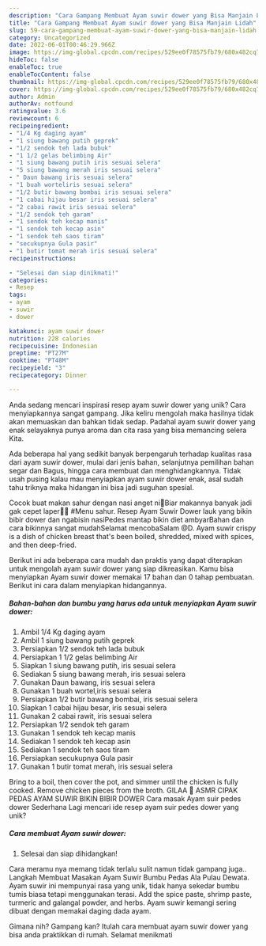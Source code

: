 ```yaml
---
description: "Cara Gampang Membuat Ayam suwir dower yang Bisa Manjain Lidah"
title: "Cara Gampang Membuat Ayam suwir dower yang Bisa Manjain Lidah"
slug: 59-cara-gampang-membuat-ayam-suwir-dower-yang-bisa-manjain-lidah
category: Uncategorized
date: 2022-06-01T00:46:29.966Z
image: https://img-global.cpcdn.com/recipes/529ee0f78575fb79/680x482cq70/ayam-suwir-dower-foto-resep-utama.jpg
hideToc: false
enableToc: true
enableTocContent: false
thumbnail: https://img-global.cpcdn.com/recipes/529ee0f78575fb79/680x482cq70/ayam-suwir-dower-foto-resep-utama.jpg
cover: https://img-global.cpcdn.com/recipes/529ee0f78575fb79/680x482cq70/ayam-suwir-dower-foto-resep-utama.jpg
author: Admin
authorAv: notfound
ratingvalue: 3.6
reviewcount: 6
recipeingredient:
- "1/4 Kg daging ayam"
- "1 siung bawang putih geprek"
- "1/2 sendok teh lada bubuk"
- "1 1/2 gelas belimbing Air"
- "1 siung bawang putih iris sesuai selera"
- "5 siung bawang merah iris sesuai selera"
- " Daun bawang iris sesuai selera"
- "1 buah worteliris sesuai selera"
- "1/2 butir bawang bombai iris sesuai selera"
- "1 cabai hijau besar iris sesuai selera"
- "2 cabai rawit iris sesuai selera"
- "1/2 sendok teh garam"
- "1 sendok teh kecap manis"
- "1 sendok teh kecap asin"
- "1 sendok teh saos tiram"
- "secukupnya Gula pasir"
- "1 butir tomat merah iris sesuai selera"
recipeinstructions:

- "Selesai dan siap dinikmati!"
categories:
- Resep
tags:
- ayam
- suwir
- dower

katakunci: ayam suwir dower 
nutrition: 228 calories
recipecuisine: Indonesian
preptime: "PT27M"
cooktime: "PT48M"
recipeyield: "3"
recipecategory: Dinner

---
```





Anda sedang mencari inspirasi resep ayam suwir dower yang unik? Cara menyiapkannya sangat gampang. Jika keliru mengolah maka hasilnya tidak akan memuaskan dan bahkan tidak sedap. Padahal ayam suwir dower yang enak selayaknya punya aroma dan cita rasa yang bisa memancing selera Kita.





Ada beberapa hal yang sedikit banyak berpengaruh terhadap kualitas rasa dari ayam suwir dower, mulai dari jenis bahan, selanjutnya pemilihan bahan segar dan Bagus, hingga cara membuat dan menghidangkannya. Tidak usah pusing kalau mau menyiapkan ayam suwir dower enak,      asal sudah tahu triknya maka hidangan ini bisa jadi suguhan spesial.














Cocok buat makan sahur dengan nasi anget ni🤤Biar makannya banyak jadi gak cepet laper🤗🤫 #Menu sahur. Resep Ayam Suwir Dower lauk yang bikin bibir dower dan ngabisin nasiPedes mantap bikin diet ambyarBahan dan cara bikinnya sangat mudahSelamat mencobaSalam @D. Ayam suwir crispy is a dish of chicken breast that&#39;s been boiled, shredded, mixed with spices, and then deep-fried.






Berikut ini ada beberapa cara mudah dan praktis yang dapat diterapkan untuk mengolah ayam suwir dower yang siap dikreasikan. Kamu bisa menyiapkan Ayam suwir dower memakai 17 bahan dan 0 tahap pembuatan. Berikut ini cara dalam menyiapkan hidangannya.

<!--inarticleads1-->

##### Bahan-bahan dan bumbu yang harus ada untuk menyiapkan Ayam suwir dower:

1. Ambil 1/4 Kg daging ayam
1. Ambil 1 siung bawang putih geprek
1. Persiapkan 1/2 sendok teh lada bubuk
1. Persiapkan 1 1/2 gelas belimbing Air
1. Siapkan 1 siung bawang putih, iris sesuai selera
1. Sediakan 5 siung bawang merah, iris sesuai selera
1. Gunakan  Daun bawang, iris sesuai selera
1. Gunakan 1 buah wortel,iris sesuai selera
1. Persiapkan 1/2 butir bawang bombai, iris sesuai selera
1. Siapkan 1 cabai hijau besar, iris sesuai selera
1. Gunakan 2 cabai rawit, iris sesuai selera
1. Persiapkan 1/2 sendok teh garam
1. Gunakan 1 sendok teh kecap manis
1. Sediakan 1 sendok teh kecap asin
1. Sediakan 1 sendok teh saos tiram
1. Persiapkan secukupnya Gula pasir
1. Gunakan 1 butir tomat merah, iris sesuai selera


Bring to a boil, then cover the pot, and simmer until the chicken is fully cooked. Remove chicken pieces from the broth. GILAA 🥵 ASMR CIPAK PEDAS AYAM SUWIR BIKIN BIBIR DOWER Cara masak Ayam suir pedes dower Sederhana Lagi mencari ide resep ayam suir pedes dower yang unik? 

<!--inarticleads2-->

##### Cara membuat Ayam suwir dower:


1. Selesai dan siap dihidangkan!

Cara meramu nya memang tidak terlalu sulit namun tidak gampang juga.. Langkah Membuat Masakan Ayam Suwir Bumbu Pedas Ala Pulau Dewata. Ayam suwir ini mempunyai rasa yang unik, tidak hanya sekedar bumbu tumis biasa tetapi menggunakan terasi. Add the spice paste, shrimp paste, turmeric and galangal powder, and herbs. Ayam suwir kemangi sering dibuat dengan memakai daging dada ayam. 

Gimana nih? Gampang kan? Itulah cara membuat ayam suwir dower yang bisa anda praktikkan di rumah. Selamat menikmati
